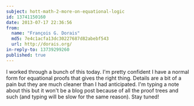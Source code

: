 ```yaml
---
subject: hott-math-2-more-on-equational-logic
id: 13741150160
date: 2013-07-17 22:36:56
from:
  name: "François G. Dorais"
  md5: 7e4c1acfa13dc30227687d82abebf543
  url: http://dorais.org/
in-reply-to: 13739299260
published: true
---
```

I worked through a bunch of this today. I'm pretty confident I have a normal form for equational proofs that gives the right thing. Details are a bit of a pain but they are much cleaner than I had anticipated. I'm typing a note about this but it won't be a blog post because of all the proof trees and such (and typing will be slow for the same reason). Stay tuned!

